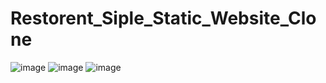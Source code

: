 # Restorent_Siple_Static_Website_Clone
![image](https://user-images.githubusercontent.com/92292806/153876580-38d54ab7-ba19-44d9-8786-686547d19fdb.png)
![image](https://user-images.githubusercontent.com/92292806/153876681-b490b5e6-e02a-42ad-9cdb-63ffda81cd8f.png)
![image](https://user-images.githubusercontent.com/92292806/153876809-153a4bf8-9b86-497f-b084-a3966831e0db.png)

